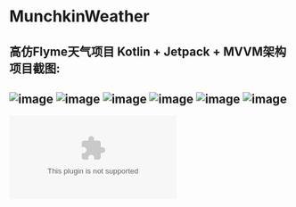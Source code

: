 # MunchkinWeather
高仿Flyme天气项目 Kotlin + Jetpack + MVVM架构
项目截图:  
-------------------------------------------------------------------------------------
![image](https://github.com/uzmakinaruto/MunchkinWeather/blob/master/screenshot/screenshot_01.jpg)
![image](https://github.com/uzmakinaruto/MunchkinWeather/blob/master/screenshot/screenshot_02.jpg)
![image](https://github.com/uzmakinaruto/MunchkinWeather/blob/master/screenshot/screenshot_03.jpg)
![image](https://github.com/uzmakinaruto/MunchkinWeather/blob/master/screenshot/screenshot_04.jpg)
![image](https://github.com/uzmakinaruto/MunchkinWeather/blob/master/screenshot/screenshot_05.jpg)
![image](https://github.com/uzmakinaruto/MunchkinWeather/blob/master/screenshot/screenshot_06.jpg)
-------------------------------------------------------------------------------------
![APK下载](https://github.com/uzmakinaruto/MunchkinWeather/raw/master/app-release.apk)
